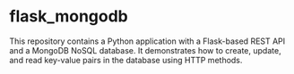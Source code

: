 # flask_mongodb
This repository contains a Python application with a Flask-based REST API and a MongoDB NoSQL database. It demonstrates how to create, update, and read key-value pairs in the database using HTTP methods.
